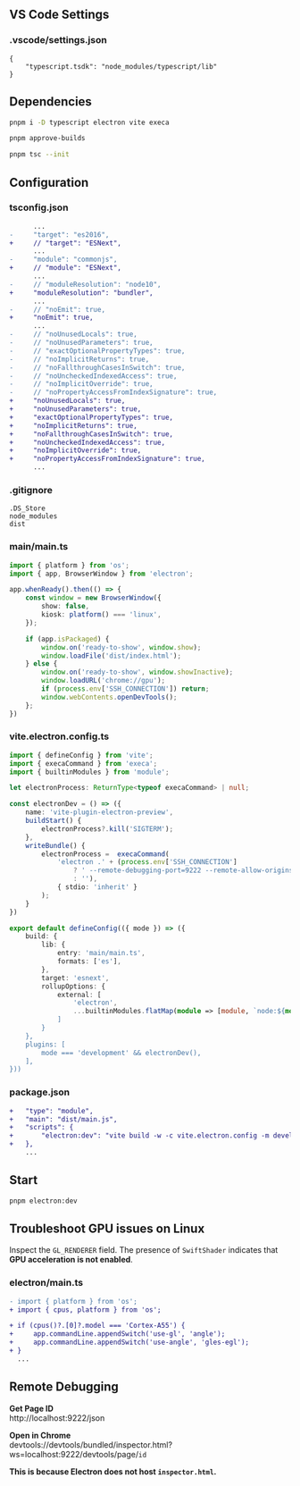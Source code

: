 ## VS Code Settings

### .vscode/settings.json

```jsonc
{
    "typescript.tsdk": "node_modules/typescript/lib"
}

```

## Dependencies

```bash
pnpm i -D typescript electron vite execa

pnpm approve-builds

pnpm tsc --init
```

## Configuration

### tsconfig.json

```diff
      ...
-     "target": "es2016",
+     // "target": "ESNext",
      ...
-     "module": "commonjs",
+     // "module": "ESNext",
      ...
-     // "moduleResolution": "node10",
+     "moduleResolution": "bundler",
      ...
-     // "noEmit": true,
+     "noEmit": true,
      ...
-     // "noUnusedLocals": true,
-     // "noUnusedParameters": true,
-     // "exactOptionalPropertyTypes": true,
-     // "noImplicitReturns": true,
-     // "noFallthroughCasesInSwitch": true,
-     // "noUncheckedIndexedAccess": true,
-     // "noImplicitOverride": true,
-     // "noPropertyAccessFromIndexSignature": true,
+     "noUnusedLocals": true,
+     "noUnusedParameters": true,
+     "exactOptionalPropertyTypes": true,
+     "noImplicitReturns": true,
+     "noFallthroughCasesInSwitch": true,
+     "noUncheckedIndexedAccess": true,
+     "noImplicitOverride": true,
+     "noPropertyAccessFromIndexSignature": true,
      ...
```

### .gitignore

```glob
.DS_Store
node_modules
dist

```

### main/main.ts

```typescript
import { platform } from 'os';
import { app, BrowserWindow } from 'electron';

app.whenReady().then(() => {
    const window = new BrowserWindow({
        show: false,
        kiosk: platform() === 'linux',
    });

    if (app.isPackaged) {
        window.on('ready-to-show', window.show);
        window.loadFile('dist/index.html');
    } else {
        window.on('ready-to-show', window.showInactive);
        window.loadURL('chrome://gpu');
        if (process.env['SSH_CONNECTION']) return;
        window.webContents.openDevTools();
    };
})

```

### vite.electron.config.ts

```typescript
import { defineConfig } from 'vite';
import { execaCommand } from 'execa';
import { builtinModules } from 'module';

let electronProcess: ReturnType<typeof execaCommand> | null;

const electronDev = () => ({
    name: 'vite-plugin-electron-preview',
    buildStart() {
        electronProcess?.kill('SIGTERM');
    },
    writeBundle() {
        electronProcess =  execaCommand(
            'electron .' + (process.env['SSH_CONNECTION']
                ? ' --remote-debugging-port=9222 --remote-allow-origins=devtools://devtools'
                : ''),
            { stdio: 'inherit' }
        );
    }
})

export default defineConfig(({ mode }) => ({
    build: {
        lib: {
            entry: 'main/main.ts',
            formats: ['es'],
        },
        target: 'esnext',
        rollupOptions: {
            external: [
                'electron', 
                ...builtinModules.flatMap(module => [module, `node:${module}`])
            ]
        }
    },
    plugins: [
        mode === 'development' && electronDev(),
    ],
}))

```

### package.json

```diff
+ 	"type": "module",
+ 	"main": "dist/main.js",
+ 	"scripts": {
+ 		"electron:dev": "vite build -w -c vite.electron.config -m development"
+ 	},
  	...
```

## Start

```bash
pnpm electron:dev
```


## Troubleshoot GPU issues on Linux

Inspect the `GL_RENDERER` field. The presence of `SwiftShader` indicates that **GPU acceleration is not enabled**.

### electron/main.ts

```diff
- import { platform } from 'os';
+ import { cpus, platform } from 'os';

+ if (cpus()?.[0]?.model === 'Cortex-A55') {
+     app.commandLine.appendSwitch('use-gl', 'angle');
+     app.commandLine.appendSwitch('use-angle', 'gles-egl');
+ }
  ...

```

## Remote Debugging

**Get Page ID**  
http://localhost:9222/json

**Open in Chrome**  
devtools://devtools/bundled/inspector.html?ws=localhost:9222/devtools/page/`id`

**This is because Electron does not host `inspector.html`.**

